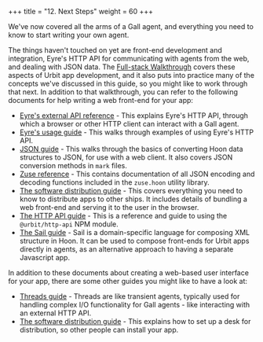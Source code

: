 +++
title = "12. Next Steps"
weight = 60
+++

We've now covered all the arms of a Gall agent, and everything you need to know to start writing your own agent.

The things haven't touched on yet are front-end development and integration, Eyre's HTTP API for communicating with agents from the web, and dealing with JSON data. The [Full-stack Walkthrough](/courses/app-school-full-stack) covers these aspects of Urbit app development, and it also puts into practice many of the concepts we've discussed in this guide, so you might like to work through that next. In addition to that walkthrough, you can refer to the following documents for help writing a web front-end for your app:

- [Eyre's external API reference](/system/kernel/eyre/reference/external-api-ref) - This explains Eyre's HTTP API, through which a browser or other HTTP client can interact with a Gall agent.
- [Eyre's usage guide](/system/kernel/eyre/guides/guide) - This walks through examples of using Eyre's HTTP API.
- [JSON guide](/language/hoon/guides/json-guide/) - This walks through the basics of converting Hoon data structures to JSON, for use with a web client. It also covers JSON conversion methods in `mark` files.
- [Zuse reference](/language/hoon/reference/zuse) - This contains documentation of all JSON encoding and decoding functions included in the `zuse.hoon` utility library.
- [The software distribution guide](/userspace/apps/guides/software-distribution) - This covers everything you need to know to distribute apps to other ships. It includes details of bundling a web front-end and serving it to the user in the browser.
- [The HTTP API guide](/tools/js-libs/http-api-guide) - This is a reference and guide to using the `@urbit/http-api` NPM module.
- [The Sail guide](/language/hoon/guides/sail) - Sail is a domain-specific language for composing XML structure in Hoon. It can be used to compose front-ends for Urbit apps directly in agents, as an alternative approach to having a separate Javascript app.

In addition to these documents about creating a web-based user interface for your app, there are some other guides you might like to have a look at:

- [Threads guide](/userspace/threads/tutorials/basics/fundamentals) - Threads are like transient agents, typically used for handling complex I/O functionality for Gall agents - like interacting with an external HTTP API.
- [The software distribution guide](/userspace/apps/guides/software-distribution) - This explains how to set up a desk for distribution, so other people can install your app.
